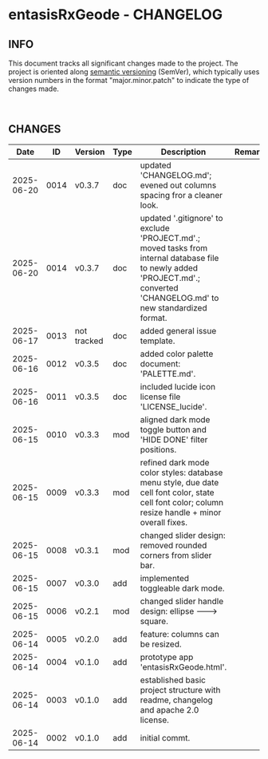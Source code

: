 # entasisRxGeode - CHANGELOG

## INFO

This document tracks all significant changes made to the project. The project is oriented along [semantic versioning](https://semver.org/spec/v2.0.0.html) (SemVer), which typically uses version numbers in the format "major.minor.patch" to indicate the type of changes made.

<br>

## CHANGES

| Date       | ID   | Version     | Type | Description                                                                                                                                                               | Remarks | Stage       |
|------------|------|-------------|------|---------------------------------------------------------------------------------------------------------------------------------------------------------------------------|---------|-------------|
| 2025-06-20 | 0014 | v0.3.7      | doc  | updated 'CHANGELOG.md'; evened out columns spacing fror a cleaner look.                                                                                                   |         | PROTOTYPING |
| 2025-06-20 | 0014 | v0.3.7      | doc  | updated '.gitignore' to exclude 'PROJECT.md'.; moved tasks from internal database file to newly added 'PROJECT.md'.; converted 'CHANGELOG.md' to new standardized format. |         | PROTOTYPING |
| 2025-06-17 | 0013 | not tracked | doc  | added general issue template.                                                                                                                                             |         | PROTOTYPING |
| 2025-06-16 | 0012 | v0.3.5      | doc  | added color palette document: 'PALETTE.md'.                                                                                                                               |         | PROTOTYPING |
| 2025-06-16 | 0011 | v0.3.5      | doc  | included lucide icon license file 'LICENSE_lucide'.                                                                                                                       |         | PROTOTYPING |
| 2025-06-15 | 0010 | v0.3.3      | mod  | aligned dark mode toggle button and 'HIDE DONE' filter positions.                                                                                                         |         | PROTOTYPING |
| 2025-06-15 | 0009 | v0.3.3      | mod  | refined dark mode color styles: database menu style, due date cell font color, state cell font color; column resize handle + minor overall fixes.                         |         | PROTOTYPING |
| 2025-06-15 | 0008 | v0.3.1      | mod  | changed slider design: removed rounded corners from slider bar.                                                                                                           |         | PROTOTYPING |
| 2025-06-15 | 0007 | v0.3.0      | add  | implemented toggleable dark mode.                                                                                                                                         |         | PROTOTYPING |
| 2025-06-15 | 0006 | v0.2.1      | mod  | changed slider handle design: ellipse ---> square.                                                                                                                        |         | PROTOTYPING |
| 2025-06-14 | 0005 | v0.2.0      | add  | feature: columns can be resized.                                                                                                                                          |         | PROTOTYPING |
| 2025-06-14 | 0004 | v0.1.0      | add  | prototype app 'entasisRxGeode.html'.                                                                                                                                      |         | PROTOTYPING |
| 2025-06-14 | 0003 | v0.1.0      | add  | established basic project structure with readme, changelog and apache 2.0 license.                                                                                        |         | FOUNDATION  |
| 2025-06-14 | 0002 | v0.1.0      | add  | initial commt.                                                                                                                                                            |         | FOUNDATION  |